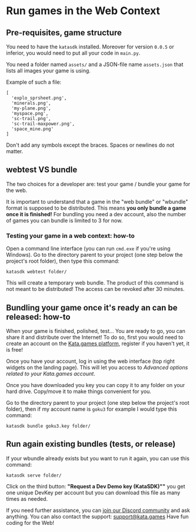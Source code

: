 # Run games in the Web Context

## Pre-requisites, game structure

You need to have the `katasdk` installed. Moreover for version `0.0.5` or inferior,
you would need to put all your code in `main.py`.

You need a folder named `assets/` and a JSON-file name `assets.json` that lists all images your game is using.

Example of such a file:

```
[
  'explo_sprsheet.png',
  'minerals.png',
  'my-plane.png',
  'myspace.png',
  'sc-trail.png',
  'sc-trail-maxpower.png',
  'space_mine.png'
]
```
Don't add any symbols except the braces. Spaces or newlines do not matter.

## webtest VS bundle

The two choices for a developer are: test your game / bundle your game for the web.

It is important to understand that a game in the "web bundle" or "wbundle" format is supposed to be distributed. 
This means **you only bundle a game once it is finished!**
For bundling you need a dev account, also the number of games you can bundle is limited to 3 for now.

### Testing your game in a web context: how-to

Open a command line interface (you can run `cmd.exe` if you're using Windows).
Go to the directory parent to your project (one step below the project's root folder), then type this command:

    katasdk webtest folder/

This will create a temporary web bundle.
The product of this command is not meant to be distributed! The access can be revoked after 30 minutes.

## Bundling your game once it's ready an can be released: how-to

When your game is finished, polished, test... You are ready to go, you can share it and distribute over the Internet! To do so, first you would need to create an account on the [Kata.games platform](https://kata.games), register if you haven't yet, it is free!

Once you have your account, log in using the web interface (top right widgets on the landing page).
This will let you access to *Advanced options related to your Kata.games account*.

Once you have downloaded you key you can copy it to any folder on your hard drive. Copy/move it to make things convenient for you.

Go to the directory parent to your project (one step below the project's root folder), then if my account name is `goku3` for example I would type this command:

    katasdk bundle goku3.key folder/

## Run again existing bundles (tests, or release)

If your wbundle already exists but you want to run it again,
you can use this command:

    katasdk serve folder/

Click on the third button: **"Request a Dev Demo key (KataSDK)""**
you get one unique DevKey per account but you can download this file as many times as needed.

If you need further assistance, you can [join our Discord community](https://discord.gg/3NFfvHAt44)
and ask anything. You can also contact the support: [support@kata.games](mailto:support@kata.games) Have fun coding for the Web!
